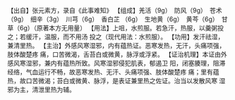 【出自】张元素方，录自《此事难知》
【组成】羌活（9g）　防风（9g）　苍术（9g）　细辛（3g）　川芎（6g）　香白芷
（6g）　生地黄（6g）　黄芩（6g）　甘草（6g）（原著本方无用量）
【用法】上咀，水煎服。若急汗，热服，以羹粥投之；若缓汗，温服，而不用汤
投之（现代用法：水煎服）。
【功用】发汗祛湿，兼清里热。
【主治】外感风寒湿邪，内有蕴热证。恶寒发热，无汗，头痛项强，肢体酸楚疼
痛，口苦微渴，舌苔白或微黄，脉浮或浮紧。
【证治机理】本证由外感风寒湿邪，兼内有蕴热所致。风寒湿邪侵犯肌表，郁遏卫
阳，闭塞腠理，阻滞经络，气血运行不畅，故恶寒发热、无汗、头痛项强、肢体酸楚疼
痛；里有蕴热，故口苦微渴；苔白或微黄、脉浮，是表证兼里热之佐证。治当以发散风寒
湿邪为主，清泄里热为辅。